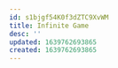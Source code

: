 ```yaml
---
id: s1bjgf54K0f3dZTC9XvWM
title: Infinite Game
desc: ''
updated: 1639762693865
created: 1639762693865
---
```


